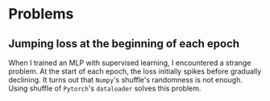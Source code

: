 
# Problems
## Jumping loss at the beginning of each epoch 
When I trained an MLP with supervised learning, I encountered a strange problem. At the start of each epoch, the loss initially spikes before gradually declining. It turns out that `Numpy`'s shuffle's randomness is not enough. Using shuffle of `Pytorch`'s `dataloader` solves this problem.

